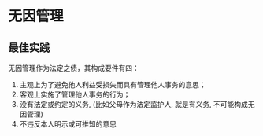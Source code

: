 # 无因管理


## 最佳实践
 

无因管理作为法定之债，其构成要件有四：

1. 主观上为了避免他人利益受损失而具有管理他人事务的意思；
2. 客观上实施了管理他人事务的行为；
3. 没有法定或约定的义务, (比如父母作为法定监护人, 就是有义务, 不可能构成无因管理)
4. 不违反本人明示或可推知的意思

